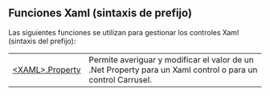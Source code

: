 


## Funciones Xaml (sintaxis de prefijo)
			



<a name="NOTE1"></a>
<a name="NOTE1_1"></a>
Las siguientes funciones se utilizan para gestionar los controles Xaml (sintaxis del prefijo): 



|   |   |
| --- | --- |
| [&lt;XAML&gt;.Property](../WDLang1/1000015010.md) | Permite averiguar y modificar el valor de un .Net Property para un Xaml control o para un control Carrusel. |






